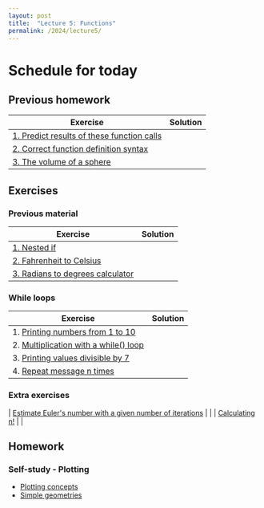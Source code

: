 ```yaml
---
layout: post
title:  "Lecture 5: Functions"
permalink: /2024/lecture5/
---
```


# Schedule for today

## Previous homework 

| Exercise                                                                                                                           | Solution |
|------------------------------------------------------------------------------------------------------------------------------------|----------|
| [1. Predict results of these function calls](https://adamkocsis.github.io/rkheion/Exercises/2022-11-06_results_of_functions.html)  |          |
| [2. Correct function definition syntax](https://adamkocsis.github.io/rkheion/Exercises/2022-11-06a_definition_correction.html)     |          |
| [3. The volume of a sphere](https://adamkocsis.github.io/rkheion/Exercises/2022-11-07a_sphere_volume.html)                         |          |

## Exercises

### Previous material

| Exercise                                                                                                       | Solution |
|----------------------------------------------------------------------------------------------------------------|----------|
| [1. Nested if](https://adamkocsis.github.io/rkheion/Exercises/2023-10-23-nested_if.html)                       |          |
| [2. Fahrenheit to Celsius](https://adamkocsis.github.io/rkheion/Exercises/2022-11-07b_fahrenheit.html)         |          |
| [3. Radians to degrees calculator](https://adamkocsis.github.io/rkheion/Exercises/2022-11-14d_deg_to_rad.html) |          |

### While loops 

| Exercise                                                                                                                                       | Solution |
|------------------------------------------------------------------------------------------------------------------------------------------------|----------|
| 1. [Printing numbers from 1 to 10](https://adamkocsis.github.io/rkheion/Exercises/2022-11-14_printing_numbers.html)                            |          |
| 2. [Multiplication with a while() loop](https://adamkocsis.github.io/rkheion/Exercises/2022-11-14b_multiplication_while.html)                  |          |
| 3. [Printing values divisible by 7](https://adamkocsis.github.io/rkheion/Exercises/2022-11-14f_message_7_divisible.html)                       |          |
| 4. [Repeat message n times](https://adamkocsis.github.io/rkheion/Exercises/2022-11-14e_repeat_message.html)                                    |          |

### Extra exercises

| [Estimate Euler's number with a given number of iterations](https://adamkocsis.github.io/rkheion/Exercises/2022-11-26a_euler_function.html) |          |
| [Calculating n!](https://adamkocsis.github.io/rkheion/Exercises/2022-11-14c_factorial.html)                                                 |          |

## Homework 


### Self-study - Plotting

- [Plotting concepts](https://adamkocsis.github.io/rkheion/2_Advanced_Beginner/07_basic_plotting/the_plot_function.html)
- [Simple geometries](https://adamkocsis.github.io/rkheion/2_Advanced_Beginner/07_basic_plotting/simple_geometries.html)




